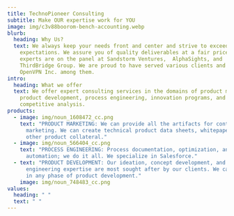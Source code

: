 ```yaml
---
title: TechnoPioneer Consulting
subtitle: Make OUR expertise work for YOU
image: img/c3v88boorom-bench-accounting.webp
blurb:
  heading: Why Us?
  text: We always keep your needs front and center and strive to exceed your
    expectations. We assure you of quality deliverables at a fair price. Our
    experts are on the panel at Sandstorm Ventures,  AlphaSights, and
    ThirdBridge Group. We are proud to have served various clients and count
    OpenVPN Inc. among them.
intro:
  heading: What we offer
  text: We offer expert consulting services in the domains of product marketing,
    product development, process engineering, innovation programs, and
    competitive analysis.
products:
  - image: img/noun_1608472_cc.png
    text: "PRODUCT MARKETING: We can provide all the artifacts for content
      marketing. We can create technical product data sheets, whitepapers, and
      other product collateral."
  - image: img/noun_566404_cc.png
    text: "PROCESS ENGINEERING: Process documentation, optimization, and even
      automation; we do it all. We specialize in Salesforce."
  - text: "PRODUCT DEVELOPMENT: Our ideation, concept development, and system
      engineering expertise are most sought after by our clients. We can assist
      in any phase of product development."
    image: img/noun_748483_cc.png
values:
  heading: " "
  text: " "
---
```

